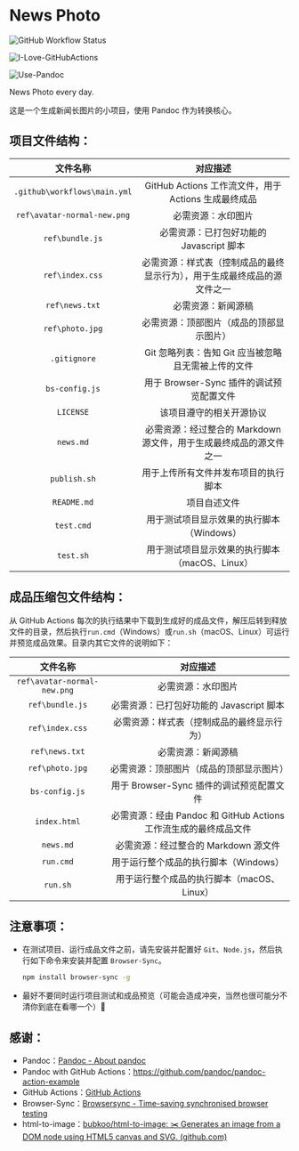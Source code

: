 # News Photo  

![GitHub Workflow Status](https://img.shields.io/github/workflow/status/WitherZuo/NewsPhoto/PandocTask?style=for-the-badge&logo=github-actions&logoColor=white)    

![I-Love-GitHubActions](https://img.shields.io/badge/I%20%E2%9D%A4%20YOU-GITHUB%20ACTIONS-blue?style=for-the-badge)  

![Use-Pandoc](https://img.shields.io/badge/USE-Pandoc-red?style=for-the-badge)  

News Photo every day.  

这是一个生成新闻长图片的小项目，使用 Pandoc 作为转换核心。

## 项目文件结构：

|           文件名称           |                           对应描述                           |
| :--------------------------: | :----------------------------------------------------------: |
| `.github\workflows\main.yml` |     GitHub Actions 工作流文件，用于 Actions 生成最终成品     |
| `ref\avatar-normal-new.png`  |                      必需资源：水印图片                      |
|       `ref\bundle.js`        |           必需资源：已打包好功能的 Javascript 脚本           |
|       `ref\index.css`        | 必需资源：样式表（控制成品的最终显示行为），用于生成最终成品的源文件之一 |
|        `ref\news.txt`        |                      必需资源：新闻源稿                      |
|       `ref\photo.jpg`        |           必需资源：顶部图片（成品的顶部显示图片）           |
|         `.gitignore`         |     Git 忽略列表：告知 Git 应当被忽略且无需被上传的文件      |
|        `bs-config.js`        |           用于 Browser-Sync 插件的调试预览配置文件           |
|          `LICENSE`           |                   该项目遵守的相关开源协议                   |
|          `news.md`           | 必需资源：经过整合的 Markdown 源文件，用于生成最终成品的源文件之一 |
|         `publish.sh`         |             用于上传所有文件并发布项目的执行脚本             |
|         `README.md`          |                         项目自述文件                         |
|          `test.cmd`          |          用于测试项目显示效果的执行脚本（Windows）           |
|          `test.sh`           |        用于测试项目显示效果的执行脚本（macOS、Linux）        |

## 成品压缩包文件结构：  

从 GitHub Actions 每次的执行结果中下载到生成好的成品文件，解压后转到释放文件的目录，然后执行`run.cmd`（Windows）或`run.sh`（macOS、Linux）可运行并预览成品效果。目录内其它文件的说明如下：

|          文件名称           |                           对应描述                           |
| :-------------------------: | :----------------------------------------------------------: |
| `ref\avatar-normal-new.png` |                      必需资源：水印图片                      |
|       `ref\bundle.js`       |           必需资源：已打包好功能的 Javascript 脚本           |
|       `ref\index.css`       |          必需资源：样式表（控制成品的最终显示行为）          |
|       `ref\news.txt`        |                      必需资源：新闻源稿                      |
|       `ref\photo.jpg`       |           必需资源：顶部图片（成品的顶部显示图片）           |
|       `bs-config.js`        |           用于 Browser-Sync 插件的调试预览配置文件           |
|        `index.html`         | 必需资源：经由 Pandoc 和 GitHub Actions 工作流生成的最终成品文件 |
|          `news.md`          |             必需资源：经过整合的 Markdown 源文件             |
|          `run.cmd`          |            用于运行整个成品的执行脚本（Windows）             |
|          `run.sh`           |          用于运行整个成品的执行脚本（macOS、Linux）          |

## 注意事项：

- 在测试项目、运行成品文件之前，请先安装并配置好 `Git`、`Node.js`，然后执行如下命令来安装并配置 `Browser-Sync`。

  ```bash
  npm install browser-sync -g
  ```
  
- 最好不要同时运行项目测试和成品预览（可能会造成冲突，当然也很可能分不清你到底在看哪一个）🤣  

## 感谢：

- Pandoc：[Pandoc - About pandoc](https://pandoc.org/index.html)  
- Pandoc with GitHub Actions：https://github.com/pandoc/pandoc-action-example  
- GitHub Actions：[GitHub Actions](https://github.com/features/actions)  
- Browser-Sync：[Browsersync - Time-saving synchronised browser testing](https://www.browsersync.io/)
- html-to-image：[bubkoo/html-to-image: ✂️ Generates an image from a DOM node using HTML5 canvas and SVG. (github.com)](https://github.com/bubkoo/html-to-image)